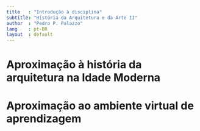 ```yaml
---
title   : "Introdução à disciplina"
subtitle: "História da Arquitetura e da Arte II"
author  : "Pedro P. Palazzo"
lang    : pt-BR
layout  : default
---
```


Aproximação à história da arquitetura na Idade Moderna
======================================================

Aproximação ao ambiente virtual de aprendizagem
===============================================
